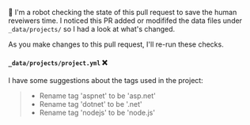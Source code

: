 <!-- PULL REQUEST ANALYZER GITHUB ACTION -->

:wave: I'm a robot checking the state of this pull request to save the human reveiwers time. I noticed this PR added or modififed the data files under `_data/projects/` so I had a look at what's changed.

As you make changes to this pull request, I'll re-run these checks.

#### `_data/projects/project.yml` :x:
I have some suggestions about the tags used in the project:

> - Rename tag 'aspnet' to be 'asp.net'
> - Rename tag 'dotnet' to be '.net'
> - Rename tag 'nodejs' to be 'node.js'

